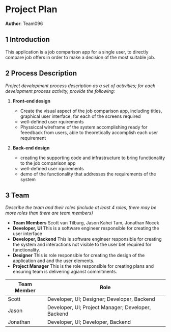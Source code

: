 # Project Plan

**Author**: Team096

## 1 Introduction

This application is a job comparison app for a single user, to directly compare job offers in order to make a decision of the most suitable job.

## 2 Process Description

*Project development process description as a set of activities; for each development process activity, provide the following:*

1. **Front-end design**
    - Create the visual aspect of the job comparison app, including titles, graphical user interface, for each of the screens required
    - well-defined user rquirements
    - Physsiccal wireframe of the system accomplishing ready for feeedback from users, able to theoretically accomplish each user requirement


2. **Back-end design**
    - creating the supporting code and infrastructure to bring functionality to the job comparison app
    - well-defined user rquirements
    - demo of the functionality that addresses the requirements of the system


## 3 Team

*Describe the team and their roles (include at least 4 roles, there may be more roles than there are team members)*

- **Team Members** Scott van Tilburg, Jason Kahei Tam, Jonathan Nocek
- **Developer, UI** This is a software engineer responsible for creating the user interface
- **Developer, Backend** This is software engineer responsible for creating the system and interactions not visible to the user bet required for functionality.
- **Designer** This is role responsible for creating the design of the application and and the user elements. 
- **Project Manager** This is the role responsible for creating plans and ensuring team is delivering agianst commitments. 


| Team Member |    Role     |
| ----------- | ----------- |
| Scott       | Developer, UI; Designer; Developer, Backend       |
| Jason       | Developer, UI; Project Manager; Developer, Backend        |
| Jonathan    | Developer, UI; Developer, Backend |